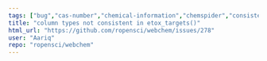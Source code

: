 ```yaml
---
tags: ["bug","cas-number","chemical-information","chemspider","consistent-api","identifier","r","r-package","ropensci","rstats","webscraping"]
title: "column types not consistent in etox_targets()"
html_url: "https://github.com/ropensci/webchem/issues/278"
user: "Aariq"
repo: "ropensci/webchem"
---
```


